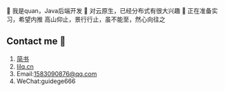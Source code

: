  👋 我是quan，Java后端开发
 👀 对云原生，已经分布式有很大兴趣
 💞️ 正在准备实习，希望内推
 高山仰止，景行行止，虽不能至，然心向往之

## Contact me 📱

1. [简书](https://www.jianshu.com/u/1c2a18455371)
2. [lilq.cn](http://lilq.cn)
3. Email:1583090876@qq.com
4. WeChat:guidege666
